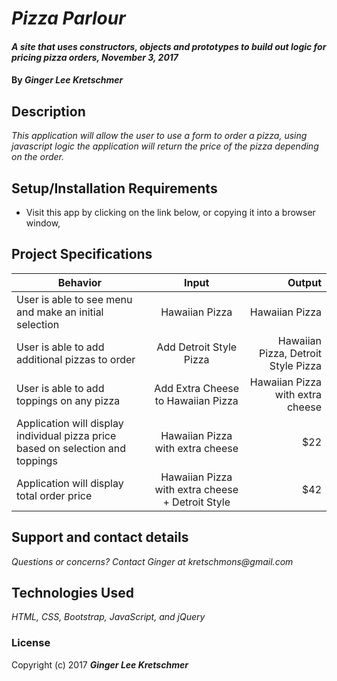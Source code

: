 # _Pizza Parlour_

#### _A site that uses constructors, objects and prototypes to build out logic for pricing pizza orders, November 3, 2017_

#### By _**Ginger Lee Kretschmer**_

## Description

_This application will allow the user to use a form to order a pizza, using javascript logic the application will return the price of the pizza depending on the order._

## Setup/Installation Requirements

* Visit this app by clicking on the link below, or copying it into a browser window,

## Project Specifications

| Behavior   |      Input      |  Output |
|----------|:-------------:|------:|
| User is able to see menu and make an initial selection |  Hawaiian Pizza | Hawaiian Pizza |
| User is able to add additional pizzas to order |    Add Detroit Style Pizza   |   Hawaiian Pizza, Detroit Style Pizza |
| User is able to add toppings on any pizza  | Add Extra Cheese to Hawaiian Pizza |   Hawaiian Pizza with extra cheese |
| Application will display individual pizza price based on selection and toppings  | Hawaiian Pizza with extra cheese |  $22  |
| Application will display total order price  | Hawaiian Pizza with extra cheese + Detroit Style |  $42  |


## Support and contact details

_Questions or concerns? Contact Ginger at kretschmons@gmail.com_

## Technologies Used

_HTML, CSS, Bootstrap, JavaScript, and jQuery_

### License

Copyright (c) 2017 **_Ginger Lee Kretschmer_**
